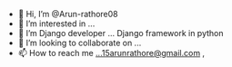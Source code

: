- 👋 Hi, I’m @Arun-rathore08
- 👀 I’m interested in ...
- 🌱 I’m Django developer ... Django framework in python
- 💞️ I’m looking to collaborate on ...
- 📫 How to reach me ...15arunrathore@gmail.com , 

<!---
Arun-rathore08/Arun-rathore08 is a ✨ special ✨ repository because its `README.md` (this file) appears on your GitHub profile.
You can click the Preview link to take a look at your changes.
--->
